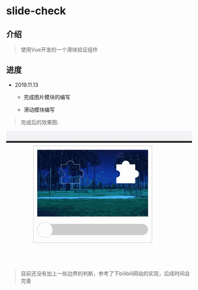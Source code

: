 # slide-check

## 介绍

> 使用Vue开发的一个滑块验证组件


## 进度

* 2019.11.13

    * 完成图片模块的编写

    * 滑动模块编写

> 完成后的效果图:       


![](https://github.com/bettermu/blog-picture-store/blob/master/20191113/1.gif?raw=true)

> 目前还没有加上一些边界的判断，参考了下bilibili网站的实现，后续时间会完善
